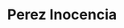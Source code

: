 ---
title: "Perez Inocencia"
url: /general-martin-miguel-de-gueemes/perez-inocencia/
shop: Lebensmittel
---